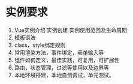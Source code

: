 # 实例要求

1. Vue实例介绍
   实例创建
   实例使用范围及生命周期
2. 模板语法
3. class，style绑定规则
4. 常用渲染方法，事件绑定，表单输入等
5. 组件如何定义，最佳实践，可复用，可扩展性
6. 路由，状态管理，过滤等使用以及边界等
7. 本地环境搭建，本地自测调试，单元测试。

